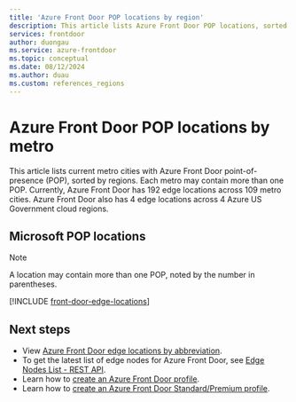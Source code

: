 ```yaml
---
title: 'Azure Front Door POP locations by region'
description: This article lists Azure Front Door POP locations, sorted by regions.
services: frontdoor
author: duongau
ms.service: azure-frontdoor
ms.topic: conceptual
ms.date: 08/12/2024
ms.author: duau
ms.custom: references_regions
---
```


# Azure Front Door POP locations by metro

This article lists current metro cities with Azure Front Door point-of-presence (POP), sorted by regions. Each metro may contain more than one POP. Currently, Azure Front Door has 192 edge locations across 109 metro cities. Azure Front Door also has 4 edge locations across 4 Azure US Government cloud regions.

## Microsoft POP locations

> [!NOTE]
> A location may contain more than one POP, noted by the number in parentheses.

[!INCLUDE [front-door-edge-locations](../../includes/front-door-edge-locations.md)]

## Next steps

* View [Azure Front Door edge locations by abbreviation](edge-locations-abbreviation.md).
* To get the latest list of edge nodes for Azure Front Door, see [Edge Nodes List - REST API](/rest/api/cdn/edge-nodes/list).
* Learn how to [create an Azure Front Door profile](quickstart-create-front-door.md).
* Learn how to [create an Azure Front Door Standard/Premium profile](standard-premium/create-front-door-portal.md).
